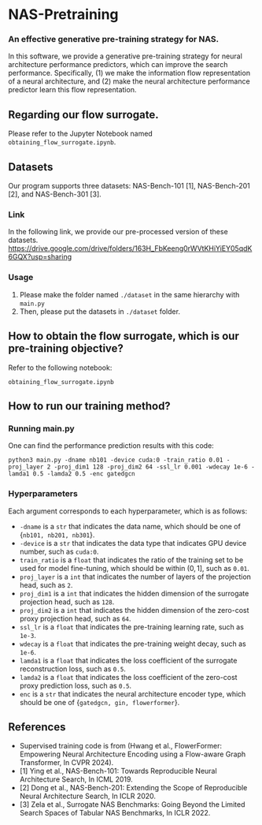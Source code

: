 # NAS-Pretraining
### An effective generative pre-training strategy for NAS. 

In this software, we provide a generative pre-training strategy for neural architecture performance predictors, 
which can improve the search performance.
Specifically, (1) we make the information flow representation of a neural architecture, and (2) make the neural architecture performance predictor learn this flow representation.

## Regarding our flow surrogate.

Please refer to the Jupyter Notebook named ```obtaining_flow_surrogate.ipynb```.

## Datasets

Our program supports three datasets: NAS-Bench-101 [1], NAS-Bench-201 [2], and NAS-Bench-301 [3].

### Link
In the following link, we provide our pre-processed version of these datasets.
https://drive.google.com/drive/folders/163H_FbKeeng0rWVtKHiYiEY05qdK6GQX?usp=sharing

### Usage
1. Please make the folder named ```./dataset``` in the same hierarchy with ```main.py```
2. Then, please put the datasets in ```./dataset``` folder.

## How to obtain the flow surrogate, which is our pre-training objective?

Refer to the following notebook:
```
obtaining_flow_surrogate.ipynb
```

## How to run our training method?

### Running main.py

One can find the performance prediction results with this code:
```
python3 main.py -dname nb101 -device cuda:0 -train_ratio 0.01 -proj_layer 2 -proj_dim1 128 -proj_dim2 64 -ssl_lr 0.001 -wdecay 1e-6 -lamda1 0.5 -lamda2 0.5 -enc gatedgcn
```

### Hyperparameters

Each argument corresponds to each hyperparameter, which is as follows:
- ```-dname``` is a ```str``` that indicates the data name, which should be one of {```nb101, nb201, nb301```}.
- ```-device``` is a ```str``` that indicates the data type that indicates GPU device number, such as ```cuda:0```.
- ```train_ratio``` is a ```float``` that indicates the ratio of the training set to be used for model fine-tuning, which should be within $(0,1]$, such as ```0.01```.
- ```proj_layer``` is a ```int``` that indicates the number of layers of the projection head, such as ```2```.
- ```proj_dim1``` is a ```int``` that indicates the hidden dimension of the surrogate projection head, such as ```128```.
- ```proj_dim2``` is a ```int``` that indicates the hidden dimension of the zero-cost proxy projection head, such as ```64```.
- ```ssl_lr``` is a ```float``` that indicates the pre-training learning rate, such as ```1e-3```.
- ```wdecay``` is a ```float``` that indicates the pre-training weight decay, such as ```1e-6```.
- ```lamda1``` is a ```float``` that indicates the loss coefficient of the surrogate reconstruction loss, such as ```0.5```.
- ```lamda2``` is a ```float``` that indicates the loss coefficient of the zero-cost proxy prediction loss, such as ```0.5```.
- ```enc``` is a ```str``` that indicates the neural architecture encoder type, which should be one of {```gatedgcn, gin, flowerformer```}.

## References
- Supervised training code is from (Hwang et al., FlowerFormer: Empowering Neural Architecture Encoding using a Flow-aware Graph Transformer, In CVPR 2024).
- [1] Ying et al., NAS-Bench-101: Towards Reproducible Neural Architecture Search, In ICML 2019.
- [2] Dong et al., NAS-Bench-201: Extending the Scope of Reproducible Neural Architecture Search, In ICLR 2020.
- [3] Zela et al., Surrogate NAS Benchmarks: Going Beyond the Limited Search Spaces of Tabular NAS Benchmarks, In ICLR 2022.
